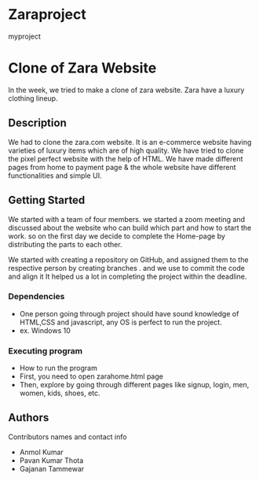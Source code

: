 # Zaraproject
myproject
# Clone of Zara Website

In the week, we tried to make a clone of zara website. Zara have a luxury clothing lineup.

## Description

We had to clone the zara.com website. It is an e-commerce website having varieties of luxury items which are of high quality. We have tried to clone the pixel perfect website with the help of HTML. We have made different pages from home to payment page & the whole website have different functionalities and simple UI.

## Getting Started

We started with a team of four members. we started a zoom meeting and discussed about the website who can build which part and how to start the work. so on the first day we decide to complete the Home-page by distributing the parts to each other.

We started with creating a repository on GitHub, and assigned them to the respective person by creating branches . and we use to commit the code and align it It helped us a lot in completing the project within the deadline.

### Dependencies

* One person going through project should have sound knowledge of HTML,CSS and javascript, any OS is perfect to run the project.
* ex. Windows 10

### Executing program

* How to run the program
* First, you need to open zarahome.html page
* Then, explore by going through different pages like signup, login, men, women, kids, shoes, etc.

## Authors

Contributors names and contact info

* Anmol Kumar
* Pavan Kumar Thota
* Gajanan Tammewar  

